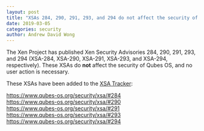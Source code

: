 ```yaml
---
layout: post
title: "XSAs 284, 290, 291, 293, and 294 do not affect the security of Qubes OS"
date: 2019-03-05
categories: security
author: Andrew David Wong
---
```


The Xen Project has published Xen Security Advisories 284, 290, 291,
293, and 294 (XSA-284, XSA-290, XSA-291, XSA-293, and XSA-294,
respectively). These XSAs do **not** affect the security of Qubes OS,
and no user action is necessary.

These XSAs have been added to the [XSA Tracker]:

<https://www.qubes-os.org/security/xsa/#284>  
<https://www.qubes-os.org/security/xsa/#290>  
<https://www.qubes-os.org/security/xsa/#291>  
<https://www.qubes-os.org/security/xsa/#293>  
<https://www.qubes-os.org/security/xsa/#294>


[XSA Tracker]: https://www.qubes-os.org/security/xsa/

